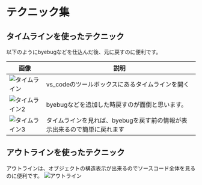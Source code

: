 # テクニック集
## タイムラインを使ったテクニック

以下のようにbyebugなどを仕込んだ後、元に戻すのに便利です。

| 画像 | 説明 |
| ------- | ------- |
| ![タイムライン](https://github.com/user-attachments/assets/b0248947-0576-4eba-8f71-393ab16c960c) | vs_codeのツールボックスにあるタイムラインを開く |
| ![タイムライン2](https://github.com/user-attachments/assets/97e6f450-c56d-4a07-b2be-e5ab447b0f44) | byebugなどを追加した時戻すのが面倒と思います。 |
| ![タイムライン3](https://github.com/user-attachments/assets/247f625d-7e26-4350-994c-e2378348cf68) | タイムラインを見れば、byebugを戻す前の情報が表示出来るので簡単に戻れます |


## アウトラインを使ったテクニック

アウトラインは、オブジェクトの構造表示が出来るのでソースコード全体を見るのに便利です。
![アウトライン](https://github.com/user-attachments/assets/cd629f44-105f-4daa-9603-b016164755ba)
